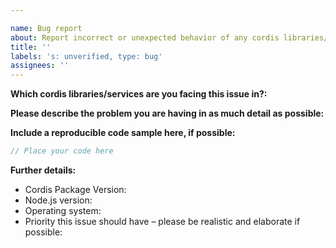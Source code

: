 ```yaml
---

name: Bug report
about: Report incorrect or unexpected behavior of any cordis libraries/packages
title: ''
labels: 's: unverified, type: bug'
assignees: ''
---
```

<!-- Thanks to Discord.js for this bug report template -->

**Which cordis libraries/services are you facing this issue in?:**

**Please describe the problem you are having in as much detail as possible:**

**Include a reproducible code sample here, if possible:**

```ts
// Place your code here
```

**Further details:**

- Cordis Package Version:
- Node.js version:
- Operating system:
- Priority this issue should have – please be realistic and elaborate if possible:

<!--
Remove the comment and fill out the commit hash if this applies to you:
(While it's not a requirement to test your issue on the master branch, it would make fixing the problem a lot easier for us, so please do so if possible.)

- I have also tested the issue on latest master, commit hash: `xxx`
-->
